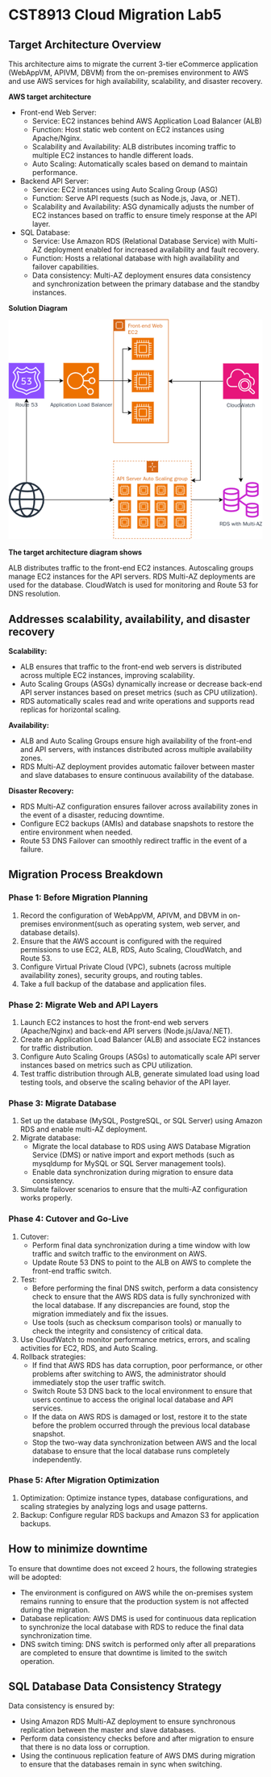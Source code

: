 # CST8913 Cloud Migration Lab5

## Target Architecture Overview

This architecture aims to migrate the current 3-tier eCommerce application (WebAppVM, APIVM, DBVM) from the on-premises environment to AWS and use AWS services for high availability, scalability, and disaster recovery.

**AWS target architecture**

- Front-end Web Server:
  - Service: EC2 instances behind AWS Application Load Balancer (ALB)
  - Function: Host static web content on EC2 instances using Apache/Nginx.
  - Scalability and Availability: ALB distributes incoming traffic to multiple EC2 instances to handle different loads.
  - Auto Scaling: Automatically scales based on demand to maintain performance.
- Backend API Server:
  - Service: EC2 instances using Auto Scaling Group (ASG)
  - Function: Serve API requests (such as Node.js, Java, or .NET).
  - Scalability and Availability: ASG dynamically adjusts the number of EC2 instances based on traffic to ensure timely response at the API layer.
- SQL Database:
  - Service: Use Amazon RDS (Relational Database Service) with Multi-AZ deployment enabled for increased availability and fault recovery.
  - Function: Hosts a relational database with high availability and failover capabilities.
  - Data consistency: Multi-AZ deployment ensures data consistency and synchronization between the primary database and the standby instances.

**Solution Diagram**

![lab5](./lab5.png)

**The target architecture diagram shows**

ALB distributes traffic to the front-end EC2 instances.
Autoscaling groups manage EC2 instances for the API servers.
RDS Multi-AZ deployments are used for the database.
CloudWatch is used for monitoring and Route 53 for DNS resolution.



## Addresses scalability, availability, and disaster recovery

**Scalability:**

- ALB ensures that traffic to the front-end web servers is distributed across multiple EC2 instances, improving scalability.
- Auto Scaling Groups (ASGs) dynamically increase or decrease back-end API server instances based on preset metrics (such as CPU utilization).
- RDS automatically scales read and write operations and supports read replicas for horizontal scaling.

**Availability:**

- ALB and Auto Scaling Groups ensure high availability of the front-end and API servers, with instances distributed across multiple availability zones.
- RDS Multi-AZ deployment provides automatic failover between master and slave databases to ensure continuous availability of the database.

**Disaster Recovery:**

- RDS Multi-AZ configuration ensures failover across availability zones in the event of a disaster, reducing downtime.
- Configure EC2 backups (AMIs) and database snapshots to restore the entire environment when needed.
- Route 53 DNS Failover can smoothly redirect traffic in the event of a failure.



## Migration Process Breakdown

### Phase 1: Before Migration Planning

1. Record the configuration of WebAppVM, APIVM, and DBVM in on-premises environment(such as operating system, web server, and database details).
2. Ensure that the AWS account is configured with the required permissions to use EC2, ALB, RDS, Auto Scaling, CloudWatch, and Route 53.
3. Configure Virtual Private Cloud (VPC), subnets (across multiple availability zones), security groups, and routing tables.
4. Take a full backup of the database and application files.

### Phase 2: Migrate Web and API Layers

1. Launch EC2 instances to host the front-end web servers (Apache/Nginx) and back-end API servers (Node.js/Java/.NET).
2. Create an Application Load Balancer (ALB) and associate EC2 instances for traffic distribution.
3. Configure Auto Scaling Groups (ASGs) to automatically scale API server instances based on metrics such as CPU utilization.
4. Test traffic distribution through ALB, generate simulated load using load testing tools, and observe the scaling behavior of the API layer.

### Phase 3: Migrate Database

1. Set up the database (MySQL, PostgreSQL, or SQL Server) using Amazon RDS and enable multi-AZ deployment.
2. Migrate database: 
   - Migrate the local database to RDS using AWS Database Migration Service (DMS) or native import and export methods (such as mysqldump for MySQL or SQL Server management tools).
   - Enable data synchronization during migration to ensure data consistency.
3. Simulate failover scenarios to ensure that the multi-AZ configuration works properly.

### Phase 4: Cutover and Go-Live

1. Cutover: 
   - Perform final data synchronization during a time window with low traffic and switch traffic to the environment on AWS.
   - Update Route 53 DNS to point to the ALB on AWS to complete the front-end traffic switch.
2. Test: 
   - Before performing the final DNS switch, perform a data consistency check to ensure that the AWS RDS data is fully synchronized with the local database. If any discrepancies are found, stop the migration immediately and fix the issues.
   - Use tools (such as checksum comparison tools) or manually to check the integrity and consistency of critical data.
3. Use CloudWatch to monitor performance metrics, errors, and scaling activities for EC2, RDS, and Auto Scaling.
4. Rollback strategies:
   - If find that AWS RDS has data corruption, poor performance, or other problems after switching to AWS, the administrator should immediately stop the user traffic switch.
   - Switch Route 53 DNS back to the local environment to ensure that users continue to access the original local database and API services.
   - If the data on AWS RDS is damaged or lost, restore it to the state before the problem occurred through the previous local database snapshot.
   - Stop the two-way data synchronization between AWS and the local database to ensure that the local database runs completely independently.

### Phase 5: After Migration Optimization

1. Optimization: Optimize instance types, database configurations, and scaling strategies by analyzing logs and usage patterns.
2. Backup: Configure regular RDS backups and Amazon S3 for application backups.



## How to minimize downtime

To ensure that downtime does not exceed 2 hours, the following strategies will be adopted:

- The environment is configured on AWS while the on-premises system remains running to ensure that the production system is not affected during the migration.
- Database replication: AWS DMS is used for continuous data replication to synchronize the local database with RDS to reduce the final data synchronization time.
- DNS switch timing: DNS switch is performed only after all preparations are completed to ensure that downtime is limited to the switch operation.



## SQL Database Data Consistency Strategy

Data consistency is ensured by:

- Using Amazon RDS Multi-AZ deployment to ensure synchronous replication between the master and slave databases.
- Perform data consistency checks before and after migration to ensure that there is no data loss or corruption.
- Using the continuous replication feature of AWS DMS during migration to ensure that the databases remain in sync when switching.

